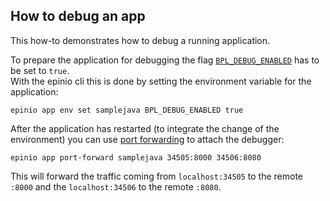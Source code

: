 ## How to debug an app

This how-to demonstrates how to debug a running application.

To prepare the application for debugging the flag [`BPL_DEBUG_ENABLED`](https://paketo.io/docs/howto/java/#enable-remote-debugging) has to be set to `true`.  
With the epinio cli this is done by setting the environment variable for the application:

```
epinio app env set samplejava BPL_DEBUG_ENABLED true
```

After the application has restarted (to integrate the change of the environment) you can use [port forwarding](port_forwarding.md) to attach the debugger:

```
epinio app port-forward samplejava 34505:8000 34506:8080
```

This will forward the traffic coming from `localhost:34505` to the remote `:8000` and the `localhost:34506` to the remote `:8080`.
